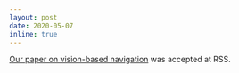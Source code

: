 ```yaml
---
layout: post
date: 2020-05-07
inline: true
---
```


<a href="http://www.roboticsproceedings.org/rss16/p048.html">Our paper on vision-based navigation</a> was accepted at RSS. 
